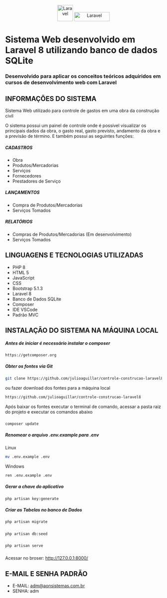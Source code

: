 <p align="center">
    <img src="https://laravel.com/img/logomark.min.svg" alt="Laravel" width="50" height="52">
    <img src="https://laravel.com/img/logotype.min.svg" alt="Laravel" width="114" height="29">
</p>

# Sistema Web desenvolvido em Laravel 8 utilizando banco de dados SQLite

### Desenvolvido para aplicar os conceitos teóricos adquiridos em cursos de desenvolvimento web com Laravel

## INFORMAÇÕES DO SISTEMA

Sistema Web utilizado para controle de gastos em uma obra da construção civil

O sistema possui um painel de controle onde é possível visualizar os principais dados da obra, o gasto real, gasto previsto, andamento da obra e a previsão de término. E também possui as seguintes funções:

##### CADASTROS
- Obra
- Produtos/Mercadorias
- Serviços
- Fornecedores
- Prestadores de Serviço

##### LANÇAMENTOS
- Compra de Produtos/Mercadorias
- Serviços Tomados

##### RELATÓRIOS
- Compras de Produtos/Mercadorias (Em desenvolvimento)
- Serviços Tomados

## LINGUAGENS E TECNOLOGIAS UTILIZADAS

* PHP 8
* HTML 5
* JavaScript
* CSS
* Bootstrap 5.1.3
* Laravel 8
* Banco de Dados SQLite
* Composer
* IDE VSCode
* Padrão MVC

## INSTALAÇÃO DO SISTEMA NA MÁQUINA LOCAL

##### Antes de iniciar é necessário instalar o composer
```sh
https://getcomposer.org
```


##### Obter os fontes via Git
```sh
git clone https://github.com/julioaguillar/controle-construcao-laravel8.git
```
ou fazer download dos fontes para a máquina local
```sh
https://github.com/julioaguillar/controle-construcao-laravel8
```
Após baixar os fontes executar o terminal de comando, acessar a pasta raiz do projeto e executar os comandos abaixo


##### 
```sh
composer update
```


##### Renomear o arquivo .env.example para .env
Linux
```sh
mv .env.example .env
```
Windows
```sh
ren .env.example .env
```


##### Gerar a chave do aplicativo
```sh
php artisan key:generate
```




##### Criar as Tabelas no banco de Dados
```sh
php artisan migrate
```


##### 
```sh
php artisan db:seed
```


##### 
```sh
php artisan serve
```


##### 
Acessar no broser: http://127.0.0.1:8000/


## E-MAIL E SENHA PADRÃO

* E-MAIL: adm@aonsistemas.com.br
* SENHA: adm
